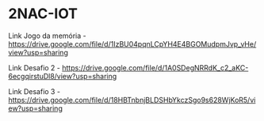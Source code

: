 # 2NAC-IOT


Link Jogo da memória - https://drive.google.com/file/d/1IzBU04pqnLCpYH4E4BGOMudpmJvp_vHe/view?usp=sharing

Link Desafio 2 - https://drive.google.com/file/d/1A0SDegNRRdK_c2_aKC-6ecgqirstuDl8/view?usp=sharing

Link Desafio 3 - https://drive.google.com/file/d/18HBTnbnjBLDSHbYkczSgo9s628WjKoR5/view?usp=sharing
